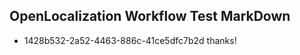 ## OpenLocalization Workflow Test MarkDown
* 1428b532-2a52-4463-886c-41ce5dfc7b2d 
thanks!<!--HONumber=Mar16_HO1-->

